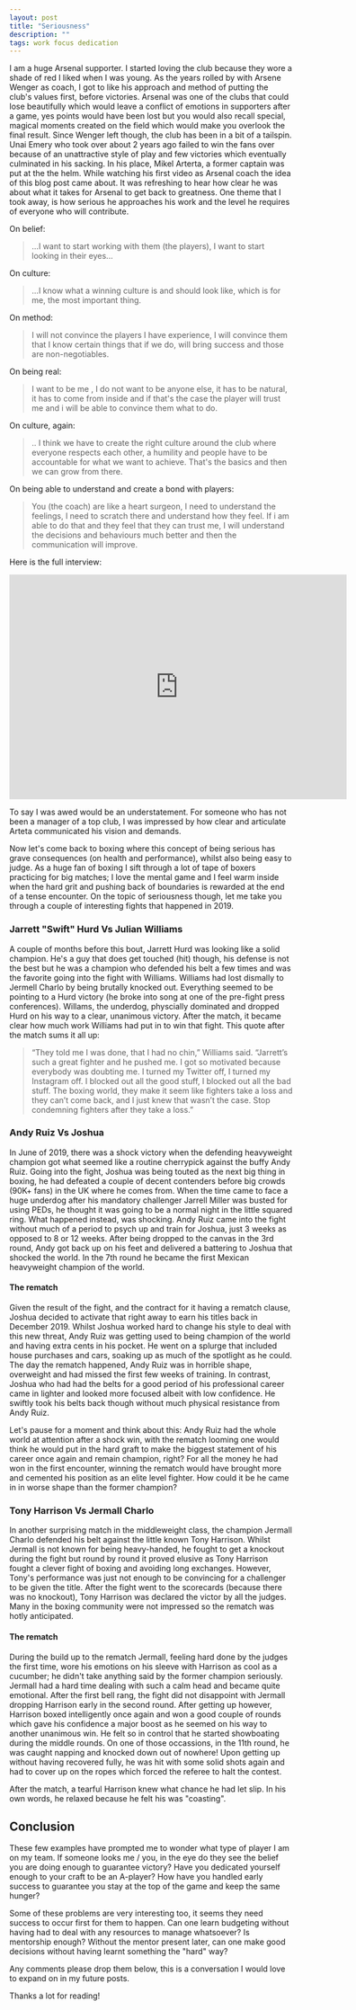 ```yaml
---
layout: post
title: "Seriousness"
description: ""
tags: work focus dedication
---
```


I am a huge Arsenal supporter. I started loving the club because they wore a shade of red I liked when I was young. As the years rolled by with Arsene Wenger as coach, I got to like his approach and method of putting the club's values first, before victories. Arsenal was one of the clubs that could lose beautifully which would leave a conflict of emotions in supporters after a game, yes points would have been lost but you would also recall special, magical moments created on the field which would make you overlook the final result. Since Wenger left though, the club has been in a bit of a tailspin. Unai Emery who took over about 2 years ago failed to win the fans over because of an unattractive style of play and few victories which eventually culminated in his sacking. In his place, Mikel Arterta, a former captain was put at the the helm. While watching his first video as Arsenal coach the idea of this blog post came about. It was refreshing to hear how clear he was about what it takes for Arsenal to get back to greatness. One theme that I took away, is how serious he approaches his work and the level he requires of everyone who will contribute.

On belief:

> ...I want to start working with them (the players), I want to start looking in their eyes...

On culture:

> ...I know what a winning culture is and should look like, which is for me, the most important thing.

<!--more-->

On method:

> I will not convince the players I have experience, I will convince them that I know certain things that if we do, will bring success and those are non-negotiables.

On being real:

> I want to be me , I do not want to be anyone else, it has to be natural, it has to come from inside and if that's the case the player will trust me and i will be able to convince them what to do.

On culture, again:

> .. I think we have to create the right culture around the club where everyone respects each other, a humility and people have to be accountable for what we want to achieve. That's the basics and then we can grow from there.

On being able to understand and create a bond with players:

> You (the coach) are like a heart surgeon, I need to understand the feelings, I need to scratch there and understand how they feel. If i am able to do that and they feel that they can trust me, I will understand the decisions and behaviours much better and then the communication will improve.

Here is the full interview:

<iframe width="600" height="400" src="https://www.youtube.com/embed/OUA3ixJQthA" frameborder="0" allow="accelerometer; autoplay; encrypted-media; gyroscope; picture-in-picture" allowfullscreen></iframe>

To say I was awed would be an understatement. For someone who has not been a manager of a top club, I was impressed by how clear and articulate Arteta communicated his vision and demands.

Now let's come back to boxing where this concept of being serious has grave consequences (on health and performance), whilst also being easy to judge. As a huge fan of boxing I sift through a lot of tape of boxers practicing for big matches; I love the mental game and I feel warm inside when the hard grit and pushing back of boundaries is rewarded at the end of a tense encounter. On the topic of seriousness though, let me take you through a couple of interesting fights that happened in 2019.

### Jarrett "Swift" Hurd Vs Julian Williams

A couple of months before this bout, Jarrett Hurd was looking like a solid champion. He's a guy that does get touched (hit) though, his defense is not the best but he was a champion who defended his belt a few times and was the favorite going into the fight with Williams. Williams had lost dismally to Jermell Charlo by being brutally knocked out. Everything seemed to be pointing to a Hurd victory (he broke into song at one of the pre-fight press conferences). Willams, the underdog, physcially dominated and dropped Hurd on his way to a clear, unanimous victory. After the match, it became clear how much work Williams had put in to win that fight. This quote after the match sums it all up:

> “They told me I was done, that I had no chin,” Williams said. “Jarrett’s such a great fighter and he pushed me. I got so motivated because everybody was doubting me. I turned my Twitter off, I turned my Instagram off. I blocked out all the good stuff, I blocked out all the bad stuff. The boxing world, they make it seem like fighters take a loss and they can’t come back, and I just knew that wasn’t the case. Stop condemning fighters after they take a loss.”

### Andy Ruiz Vs Joshua

In June of 2019, there was a shock victory when the defending heavyweight champion got what seemed like a routine cherrypick against the buffy Andy Ruiz. Going into the fight, Joshua was being touted as the next big thing in boxing, he had defeated a couple of decent contenders before big crowds (90K+ fans) in the UK where he comes from. When the time came to face a huge underdog after his mandatory challenger Jarrell Miller was busted for using PEDs, he thought it was going to be a normal night in the little squared ring. What happened instead, was shocking. Andy Ruiz came into the fight without much of a period to psych up and train for Joshua, just 3 weeks as opposed to 8 or 12 weeks. After being dropped to the canvas in the 3rd round, Andy got back up on his feet and delivered a battering to Joshua that shocked the world. In the 7th round he became the first Mexican heavyweight champion of the world.

#### The rematch

Given the result of the fight, and the contract for it having a rematch clause, Joshua decided to activate that right away to earn his titles back in December 2019. Whilst Joshua worked hard to change his style to deal with this new threat, Andy Ruiz was getting used to being champion of the world and having extra cents in his pocket. He went on a splurge that included house purchases and cars, soaking up as much of the spotlight as he could. The day the rematch happened, Andy Ruiz was in horrible shape, overweight and had missed the first few weeks of training. In contrast, Joshua who had had the belts for a good period of his professional career came in lighter and looked more focused albeit with low confidence. He swiftly took his belts back though without much physical resistance from Andy Ruiz.

Let's pause for a moment and think about this: Andy Ruiz had the whole world at attention after a shock win, with the rematch looming one would think he would put in the hard graft to make the biggest statement of his career once again and remain champion, right? For all the money he had won in the first encounter, winning the rematch would have brought more and cemented his position as an elite level fighter. How could it be he came in in worse shape than the former champion?

### Tony Harrison Vs Jermall Charlo

In another surprising match in the middleweight class, the champion Jermall Charlo defended his belt against the little known Tony Harrison. Whilst Jermall is not known for being heavy-handed, he fought to get a knockout during the fight but round by round it proved elusive as Tony Harrison fought a clever fight of boxing and avoiding long exchanges. However, Tony's performance was just not enough to be convincing for a challenger to be given the title. After the fight went to the scorecards (because there was no knockout), Tony Harrison was declared the victor by all the judges. Many in the boxing community were not impressed so the rematch was hotly anticipated.

#### The rematch

During the build up to the rematch Jermall, feeling hard done by the judges the first time, wore his emotions on his sleeve with Harrison as cool as a cucumber; he didn't take anything said by the former champion seriously. Jermall had a hard time dealing with such a calm head and became quite emotional. After the first bell rang, the fight did not disappoint with Jermall dropping Harrison early in the second round. After getting up however, Harrison boxed intelligently once again and won a good couple of rounds which gave his confidence a major boost as he seemed on his way to another unanimous win. He felt so in control that he started showboating during the middle rounds. On one of those occassions, in the 11th round, he was caught napping and knocked down out of nowhere! Upon getting up without having recovered fully, he was hit with some solid shots again and had to cover up on the ropes which forced the referee to halt the contest.

After the match, a tearful Harrison knew what chance he had let slip. In his own words, he relaxed because he felt his was "coasting".

## Conclusion

These few examples have prompted me to wonder what type of player I am on my team. If someone looks me / you, in the eye do they see the belief you are doing enough to guarantee victory? Have you dedicated yourself enough to your craft to be an A-player? How have you handled early success to guarantee you stay at the top of the game and keep the same hunger?

Some of these problems are very interesting too, it seems they need success to occur first for them to happen. Can one learn budgeting without having had to deal with any resources to manage whatsoever? Is mentorship enough? Without the mentor present later, can one make good decisions without having learnt something the "hard" way?

Any comments please drop them below, this is a conversation I would love to expand on in my future posts.

Thanks a lot for reading!
